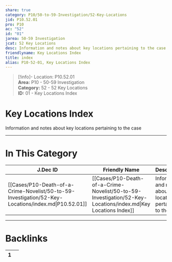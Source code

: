 ```yaml
---  
share: true  
category: P10/50-to-59-Investigation/52-Key-Locations  
jid: P10.52.01  
pro: P10  
ac: "52"  
id: "01"  
jarea: 50-59 Investigation  
jcat: 52 Key Locations  
desc: Information and notes about key locations pertaining to the case.  
friendlyname: Key Locations Index  
title: index  
alias: P10-52-01, Key Locations Index  
---  
```

  
>[!info]- Location: P10.52.01  
>**Area:** P10 - 50-59 Investigation  
>**Category:** 52 - 52 Key Locations  
>**ID:** 01 - Key Locations Index  
  
# Key Locations Index  
  
Information and notes about key locations pertaining to the case  
   
  
  
---  
# In This Category  
  
| J.Dec ID                                                                                            | Friendly Name                                                                                                 | Description                                                       |  
| --------------------------------------------------------------------------------------------------- | ------------------------------------------------------------------------------------------------------------- | ----------------------------------------------------------------- |  
| [[Cases/P10-Death-of-a-Crime-Novelist/50-to-59-Investigation/52-Key-Locations/index.md\|P10.52.01]] | [[Cases/P10-Death-of-a-Crime-Novelist/50-to-59-Investigation/52-Key-Locations/index.md\|Key Locations Index]] | Information and notes about key locations pertaining to the case. |  
  
  
---  
# Backlinks  
<div><table class="dataview table-view-table"><thead class="table-view-thead"><tr class="table-view-tr-header"><th class="table-view-th"><span></span><span class="dataview small-text">1</span></th><th class="table-view-th"><span></span></th></tr></thead><tbody class="table-view-tbody"></tbody></table></div>